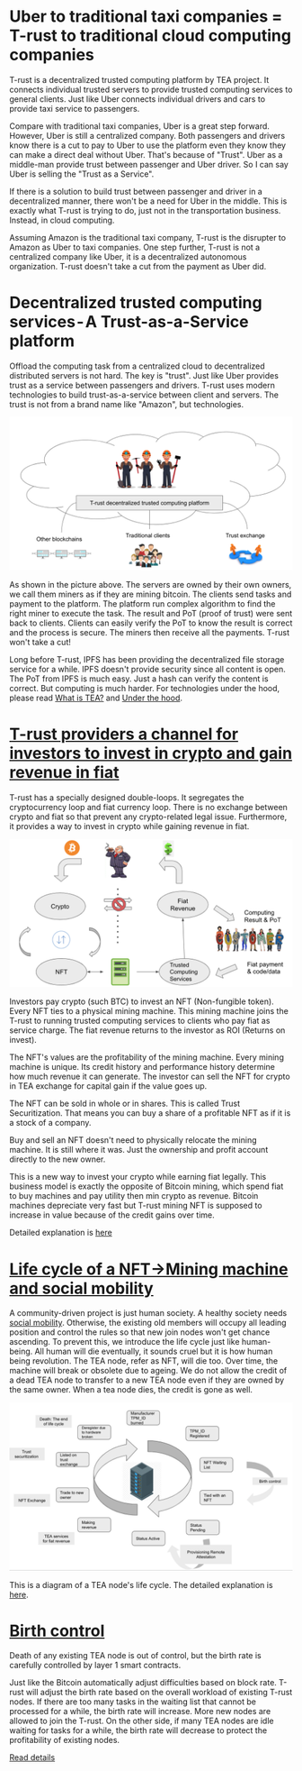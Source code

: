# Uber to traditional taxi companies = T-rust to traditional cloud computing companies 
T-rust is a decentralized trusted computing platform by TEA project. It connects individual trusted servers to provide trusted computing services to general clients. Just like Uber connects individual drivers and cars to provide taxi service to passengers.

Compare with traditional taxi companies, Uber is a great step forward. However, Uber is still a centralized company. Both passengers and drivers know there is a cut to pay to Uber to use the platform even they know they can make a direct deal without Uber. That's because of "Trust". Uber as a middle-man provide trust between passenger and Uber driver. So I can say Uber is selling the "Trust as a Service".

If there is a solution to build trust between passenger and driver in a decentralized manner, there won't be a need for Uber in the middle. This is exactly what T-rust is trying to do, just not in the transportation business. Instead, in cloud computing.

Assuming Amazon is the traditional taxi company, T-rust is the disrupter to Amazon as Uber to taxi companies. One step further, T-rust is not a centralized company like Uber, it is a decentralized autonomous organization. T-rust doesn't take a cut from the payment as Uber did.

# Decentralized trusted computing services - A Trust-as-a-Service platform

Offload the computing task from a centralized cloud to decentralized distributed servers is not hard. The key is "trust". Just like Uber provides trust as a service between passengers and drivers. T-rust uses modern technologies to build trust-as-a-service between client and servers. The trust is not from a brand name like "Amazon", but technologies.

![taas1](../res/taas-1.png)

As shown in the picture above. The servers are owned by their own owners, we call them miners as if they are mining bitcoin. The clients send tasks and payment to the platform. The platform run complex algorithm to find the right miner to execute the task. The result and PoT (proof of trust) were sent back to clients. Clients can easily verify the PoT to know the result is correct and the process is secure. The miners then receive all the payments. T-rust won't take a cut!

Long before T-rust, IPFS has been providing the decentralized file storage service for a while. IPFS doesn't provide security since all content is open. The PoT from IPFS is much easy. Just a hash can verify the content is correct. But computing is much harder. For technologies under the hood, please read [What is TEA?](../What_is_TEA?/README.md) and [Under the hood](../Under_the_hood/README.md).

# [T-rust providers a channel for investors to invest in crypto and gain revenue in fiat](Double_loops.md)

T-rust has a specially designed double-loops. It segregates the cryptocurrency loop and fiat currency loop. There is no exchange between crypto and fiat so that prevent any crypto-related legal issue. Furthermore, it provides a way to invest in crypto while gaining revenue in fiat.

![Double loops](../res/double_loops.png)

Investors pay crypto (such BTC) to invest an NFT (Non-fungible token). Every NFT ties to a physical mining machine. This mining machine joins the T-rust to running trusted computing services to clients who pay fiat as service charge. The fiat revenue returns to the investor as ROI (Returns on invest).

The NFT's values are the profitability of the mining machine. Every mining machine is unique. Its credit history and performance history determine how much revenue it can generate. The investor can sell the NFT for crypto in TEA exchange for capital gain if the value goes up.

The NFT can be sold in whole or in shares. This is called Trust Securitization. That means you can buy a share of a profitable NFT as if it is a stock of a company.

Buy and sell an NFT doesn't need to physically relocate the mining machine. It is still where it was. Just the ownership and profit account directly to the new owner.

This is a new way to invest your crypto while earning fiat legally. This business model is exactly the opposite of Bitcoin mining, which spend fiat to buy machines and pay utility then min crypto as revenue. Bitcoin machines depreciate very fast but T-rust mining NFT is supposed to increase in value because of the credit gains over time.

Detailed explanation is [here](Double_loops.md)

# [Life cycle of a NFT->Mining machine and social mobility](life_cycle.md)

A community-driven project is just human society. A healthy society needs [social mobility](https://en.wikipedia.org/wiki/Social_mobility). Otherwise, the existing old members will occupy all leading position and control the rules so that new join nodes won't get chance ascending. To prevent this, we introduce the life cycle just like human-being. All human will die eventually, it sounds cruel but it is how human being revolution. The TEA node, refer as NFT, will die too. Over time, the machine will break or obsolete due to ageing. We do not allow the credit of a dead TEA node to transfer to a new TEA node even if they are owned by the same owner. When a tea node dies, the credit is gone as well.

![Life cycle of a TEA node](../res/lifecycle.png)

This is a diagram of a TEA node's life cycle. The detailed explanation is [here](Life_cycle.md).

# [Birth control](Birth_control.md)

Death of any existing TEA node is out of control, but the birth rate is carefully controlled by layer 1 smart contracts.

Just like the Bitcoin automatically adjust difficulties based on block rate. T-rust will adjust the birth rate based on the overall workload of existing T-rust nodes. If there are too many tasks in the waiting list that cannot be processed for a while, the birth rate will increase. More new nodes are allowed to join the T-rust. On the other side, if many TEA nodes are idle waiting for tasks for a while, the birth rate will decrease to protect the profitability of existing nodes.

[Read details](Birth_control.md)
